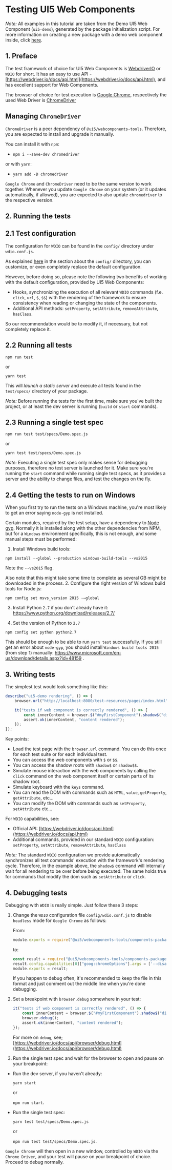 # Testing UI5 Web Components

*Note:* All examples in this tutorial are taken from the Demo UI5 Web Component (`ui5-demo`), generated by the package initialization script. 
For more information on creating a new package with a demo web component inside, click [here](Creating%20UI5%20Web%20Components%20Packages.md).

## 1. Preface

The test framework of choice for UI5 Web Components is [WebdriverIO](https://webdriver.io/) or `WDIO` for short.
It has an easy to use API - [https://webdriver.io/docs/api.html](https://webdriver.io/docs/api.html), and has excellent support for Web Components.

The browser of choice for test execution is [Google Chrome](https://www.google.com/chrome/), respectively the used Web Driver is [ChromeDriver](https://chromedriver.chromium.org/)  

## Managing `ChromeDriver`

`ChromeDriver` is a peer dependency of `@ui5/webcomponents-tools`. Therefore, you are expected to install and upgrade it manually.

You can install it with `npm`:
 - `npm i --save-dev chromedriver`

or with `yarn`:
 - `yarn add -D chromedriver` 

`Google Chrome` and `ChromeDriver` need to be the same version to work together. Whenever you update `Google Chrome` on
your system (or it updates automatically, if allowed), you are expected to also update `chromedriver` to the respective version.

## 2. Running the tests

## 2.1 Test configuration 

The configuration for `WDIO` can be found in the `config/` directory under `wdio.conf.js`.

As explained [here](Creating%20UI5%20Web%20Components%20Packages.md) in the section about the `config/` directory, you can 
customize, or even completely replace the default configuration.

However, before doing so, please note the following two benefits of working with the default configuration, provided by UI5 Web Components:
 - Hooks, synchronizing the execution of all relevant `WDIO` commands (f.e. `click`, `url`, `$`, `$$`) with the rendering of the framework to 
 ensure consistency when reading or changing the state of the components.
 - Additional API methods: `setProperty`, `setAttribute`, `removeAttribute`, `hasClass`. 

So our recommendation would be to modify it, if necessary, but not completely replace it.

## 2.2 Running all tests

`npm run test`

or

`yarn test`

This will *launch a static server* and execute all tests found in the `test/specs/` directory of your package.

*Note:* Before running the tests for the first time, make sure you've built the project, or at least the dev server is running (`build` or `start` commands).

## 2.3 Running a single test spec

`npm run test test/specs/Demo.spec.js`

or

`yarn test test/specs/Demo.spec.js`

*Note:* Executing a single test spec only makes sense for debugging purposes, therefore no test server is launched for it.
Make sure you're running the `start` command while running single test specs, as it provides a server and the ability to change
files, and test the changes on the fly.

## 2.4 Getting the tests to run on Windows

When you first try to run the tests on a Windows machine, you're most likely to get an error saying `node-gyp` is not installed.

Certain modules, required by the test setup, have a dependency to [Node gyp](https://github.com/nodejs/node-gyp). 
Normally it is installed along with the other dependencies from NPM, but for a `Windows` environment specifically, this is not enough, and
some manual steps must be performed:
 1. Install Windows build tools:
```shell
npm install --global --production windows-build-tools --vs2015
```
Note the `--vs2015` flag.

Also note that this might take some time to complete as several GB might be downloaded in the process.
 2. Configure the right version of Windows build tools for Node.js:
```shell
npm config set msvs_version 2015 -–global
```
 3. Install Python `2.7` if you don't already have it: https://www.python.org/download/releases/2.7/

 4. Set the version of Python to `2.7`
```shell
npm config set python python2.7
```

This should be enough to be able to run `yarn test` successfully. If you still get an error about `node-gyp`,
you should install `Windows build tools 2015` (from step 1) manually: https://www.microsoft.com/en-us/download/details.aspx?id=48159 .

## 3. Writing tests

The simplest test would look something like this:

```js
describe("ui5-demo rendering", () => {
	browser.url("http://localhost:8080/test-resources/pages/index.html");

	it("tests if web component is correctly rendered", () => {
		const innerContent = browser.$("#myFirstComponent").shadow$("div");
		assert.ok(innerContent, "content rendered");
	});
});
``` 

Key points:
   - Load the test page with the `browser.url` command. You can do this once for each test suite or for each individual test.
   - You can access the web components with `$` or `$$`.
   - You can access the shadow roots with `shadow$` or `shadow$$`.
   - Simulate mouse interaction with the web components by calling the `click` command on the web component itself or certain parts of its shadow root.
   - Simulate keyboard with the `keys` command.
   - You can read the DOM with commands such as `HTML`, `value`, `getProperty`, `getAttribute`, etc...
   - You can modify the DOM with commands such as `setProperty`, `setAttribute` etc...

For `WDIO` capabilities, see:
   - Official API: [https://webdriver.io/docs/api.html](https://webdriver.io/docs/api.html)
   - Additional commands, provided in our standard `WDIO` configuration: `setProperty`, `setAttribute`, `removeAttribute`, `hasClass`    

*Note:* The standard `WDIO` configuration we provide automatically synchronizes all test commands' execution with the framework's rendering cycle.
Therefore, in the example above, the `shadow$` command will internally wait for all rendering to be over before being executed. The
same holds true for commands that modify the dom such as `setAttribute` or `click`.

## 4. Debugging tests

Debugging with `WDIO` is really simple. Just follow these 3 steps:

1. Change the `WDIO` configuration file `config/wdio.conf.js` to disable `headless` mode for `Google Chrome` as follows:

	From:
	
	```js
	module.exports = require("@ui5/webcomponents-tools/components-package/wdio.js");
	```
	
	to:

	```js
    const result = require("@ui5/webcomponents-tools/components-package/wdio.js");
    result.config.capabilities[0]["goog:chromeOptions"].args = ['--disable-gpu']; // From: ['--disable-gpu', '--headless']
    module.exports = result;
    ```
    
    If you happen to debug often, it's recommended to keep the file in this format and just comment out the middle line when you're done debugging.

2. Set a breakpoint with `browser.debug` somewhere in your test:

	```js
	it("tests if web component is correctly rendered", () => {
        const innerContent = browser.$("#myFirstComponent").shadow$("div");
        browser.debug();
        assert.ok(innerContent, "content rendered");
    });
	```
	
	For more on `debug`, see; [https://webdriver.io/docs/api/browser/debug.html](https://webdriver.io/docs/api/browser/debug.html)

3. Run the single test spec and wait for the browser to open and pause on your breakpoint:

 - Run the dev server, if you haven't already:
	
	`yarn start` 
	
	or 
	
	`npm run start`.

 - Run the single test spec:
	
	`yarn test test/specs/Demo.spec.js` 
	
	or 
	
	`npm run test test/specs/Demo.spec.js`.
	  
`Google Chrome` will then open in a new window, controlled by `WDIO` via the `Chrome Driver`, and your test will pause on your 
breakpoint of choice. Proceed to debug normally.	 
